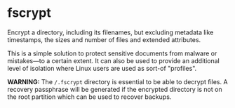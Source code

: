 # fscrypt

Encrypt a directory, including its filenames, but excluding metadata like timestamps, the sizes and number of files and extended attributes.

This is a simple solution to protect sensitive documents from malware or mistakes—to a certain extent. It can also be used to provide an additional level of isolation where Linux users are used as sort-of "profiles".

**WARNING:** The `/.fscrypt` directory is essential to be able to decrypt files. A recovery passphrase will be generated if the encrypted directory is not on the root partition which can be used to recover backups.
